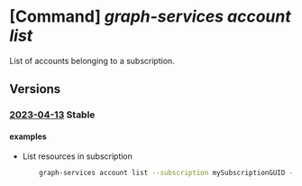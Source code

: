 # [Command] _graph-services account list_

List of accounts belonging to a subscription.

## Versions

### [2023-04-13](/Resources/mgmt-plane/L3N1YnNjcmlwdGlvbnMve30vcHJvdmlkZXJzL21pY3Jvc29mdC5ncmFwaHNlcnZpY2VzL2FjY291bnRz/2023-04-13.xml) **Stable**

<!-- mgmt-plane /subscriptions/{}/providers/microsoft.graphservices/accounts 2023-04-13 -->
<!-- mgmt-plane /subscriptions/{}/resourcegroups/{}/providers/microsoft.graphservices/accounts 2023-04-13 -->

#### examples

- List resources in subscription
    ```bash
        graph-services account list --subscription mySubscriptionGUID --resource-group myRg
    ```
